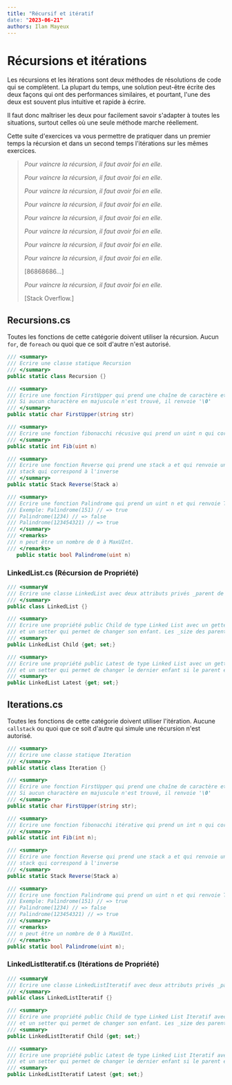 ```yaml
---
title: "Récursif et itératif
date: "2023-06-21"
authors: Ilan Mayeux
---
```


# Récursions et itérations

Les récursions et les itérations sont deux méthodes de résolutions de code
qui se complètent. La plupart du temps, une solution peut-être écrite des
deux façons qui ont des performances similaires, et pourtant, l'une des deux
est souvent plus intuitive et rapide à écrire.

Il faut donc maîtriser les deux pour facilement savoir s'adapter à toutes les
situations, surtout celles où une seule méthode marche réellement.

Cette suite d'exercices va vous permettre de pratiquer dans un premier temps
la récursion et dans un second temps l'itérations sur les mêmes exercices.

> *Pour vaincre la récursion, il faut avoir foi en elle.*
>
> *Pour vaincre la récursion, il faut avoir foi en elle.*
>
> *Pour vaincre la récursion, il faut avoir foi en elle.*
>
> *Pour vaincre la récursion, il faut avoir foi en elle.*
>
> *Pour vaincre la récursion, il faut avoir foi en elle.*
>
> *Pour vaincre la récursion, il faut avoir foi en elle.*
>
> *Pour vaincre la récursion, il faut avoir foi en elle.*
>
> *Pour vaincre la récursion, il faut avoir foi en elle.*
>
> [86868686...]
>
> *Pour vaincre la récursion, il faut avoir foi en elle.*
>
> [Stack Overflow.]

## Recursions.cs

Toutes les fonctions de cette catégorie doivent utiliser la récursion.
Aucun  `for`, de `foreach` ou quoi que ce soit d'autre n'est autorisé.

````csharp
/// <summary>
/// Ecrire une classe statique Recursion
/// </summary>
public static class Recursion {}
````

```csharp
/// <summary>
/// Ecrire une fonction FirstUpper qui prend une chaîne de caractère et renvoie le premier charactère en majuscule.
/// Si aucun charactère en majuscule n'est trouvé, il renvoie '\0'
/// </summary>
public static char FirstUpper(string str)
```
```csharp
/// <summary>
/// Ecrire une fonction fibonacchi récusive qui prend un uint n qui correspond à la valeur demandée.
/// </summary>
public static int Fib(uint n)
```

```csharp
/// <summary>
/// Ecrire une fonction Reverse qui prend une stack a et qui renvoie une autre
/// stack qui correspond à l'inverse
/// </summary>
public static Stack Reverse(Stack a)
```

```csharp
/// <summary>
/// Ecrire une fonction Palindrome qui prend un uint n et qui renvoie True si le nombre est un palindrome.
/// Exemple: Palindrome(151) // => true
/// Palindrome(1234) // => false
/// Palindrome(123454321) // => true
/// </summary>
/// <remarks>
/// n peut être un nombre de 0 à MaxUInt.
/// </remarks>
   public static bool Palindrome(uint n)
```

### LinkedList.cs (Récursion de Propriété)

````csharp
/// <summaryW
/// Ecrire une classe LinkedList avec deux attributs privés _parent de type LinkedList et _size de type int.
/// </summary>
public class LinkedList {}
````

````csharp
/// <summary>
/// Ecrire une propriété public Child de type Linked List avec un getter qui renvoie son enfant
/// et un setter qui permet de changer son enfant. Les _size des parents doivent être mis à jour.
/// <summary>
public LinkedList Child {get; set;}
````

````csharp
/// <summary>
/// Ecrire une propriété public Latest de type Linked List avec un getter qui renvoie le dernier enfant non null
/// et un setter qui permet de changer le dernier enfant si le parent existe. 
/// <summary>
public LinkedList Latest {get; set;}
````

## Iterations.cs

Toutes les fonctions de cette catégorie doivent utiliser l'itération.
Aucune `callstack` ou quoi que ce soit d'autre qui simule une récursion n'est autorisé.

````csharp
/// <summary>
/// Ecrire une classe statique Iteration
/// </summary>
public static class Iteration {}
````
```csharp
/// <summary>
/// Ecrire une fonction FirstUpper qui prend une chaîne de caractère et renvoie le premier charactère en majuscule.
/// Si aucun charactère en majuscule n'est trouvé, il renvoie '\0'
/// </summary>
public static char FirstUpper(string str);
```

```csharp
/// <summary>
/// Ecrire une fonction fibonacchi itérative qui prend un int n qui correspond à la valeur demandée.
/// </summary>
public static int Fib(int n);
```

````csharp
/// <summary>
/// Ecrire une fonction Reverse qui prend une stack a et qui renvoie une autre
/// stack qui correspond à l'inverse
/// </summary>
public static Stack Reverse(Stack a)
`````

```csharp
/// <summary>
/// Ecrire une fonction Palindrome qui prend un uint n et qui renvoie True si le nombre est un palindrome.
/// Exemple: Palindrome(151) // => true
/// Palindrome(1234) // => false
/// Palindrome(123454321) // => true
/// </summary>
/// <remarks>
/// n peut être un nombre de 0 à MaxUInt.
/// </remarks>
public static bool Palindrome(uint n);
```

### LinkedListIteratif.cs (Itérations de Propriété)

````csharp
/// <summaryW
/// Ecrire une classe LinkedListIteratif avec deux attributs privés _parent de type LinkedList et _size de type int.
/// </summary>
public class LinkedListIteratif {}
````

````csharp
/// <summary>
/// Ecrire une propriété public Child de type Linked List Iteratif avec un getter qui renvoie son enfant
/// et un setter qui permet de changer son enfant. Les _size des parents doivent être mis à jour.
/// <summary>
public LinkedListIteratif Child {get; set;}
````

````csharp
/// <summary>
/// Ecrire une propriété public Latest de type Linked List Iteratif avec un getter qui renvoie le dernier enfant non null
/// et un setter qui permet de changer le dernier enfant si le parent existe. 
/// <summary>
public LinkedListIteratif Latest {get; set;}
````


